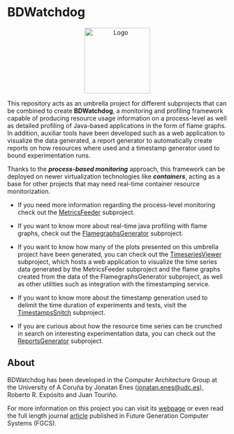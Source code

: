 # BDWatchdog

<p align="center">
  <img src="https://s3-eu-west-1.amazonaws.com/jonatan.enes.udc/bdwatchdog_website/logo_bdwatchdog.png" width="150" title="Logo">
</p>


This repository acts as an umbrella project for different subprojects 
that can be combined to create **BDWatchdog**, a monitoring and profiling framework 
capable of producing resource usage information on a process-level 
as well as detailed profiling of Java-based applications in the form 
of flame graphs. In addition, auxiliar tools have been developed such 
as a web application to visualize the data generated, a report 
generator to automatically create reports on how resources where used 
and a timestamp generator used to bound experimentation runs.

Thanks to the **_process-based monitoring_** approach, this framework can be 
deployed on newer virtualization technologies like **_containers_**, acting 
as a base for other projects that may need real-time container resource 
monitorization.

* If you need more information regarding the process-level monitoring 
check out the [MetricsFeeder](https://github.com/JonatanEnes/BDWatchdog/tree/master/MetricsFeeder)
subproject.

* If you want to know more about real-time java profiling with flame 
graphs, check out the [FlamegraphsGenerator](https://github.com/JonatanEnes/BDWatchdog/tree/master/FlamegraphsGenerator)
subproject.

* If you want to know how many of the plots presented on this umbrella 
project have been generated, you can check out the 
[TimeseriesViewer](https://github.com/JonatanEnes/BDWatchdog/tree/master/TimeseriesViewer) 
subproject, which hosts a web application to visualize the time series 
data generated by the MetricsFeeder subproject and the flame graphs 
created from the data of the FlamegraphsGenerator subproject, as well 
as other utilities such as integration with the timestamping service.

* If you want to know more about the timestamp generation used to 
delimit the time duration of experiments and tests, visit the 
[TimestampsSnitch](https://github.com/JonatanEnes/BDWatchdog/tree/master/TimestampsSnitch)
subproject.

* If you are curious about how the resource time series can be 
crunched in search on interesting experimentation data, you can 
check out the [ReportsGenerator](https://github.com/JonatanEnes/BDWatchdog/tree/master/ReportGenerator)
subproject.

## About
BDWatchdog has been developed in the Computer Architecture 
Group at the University of A Coruña by Jonatan Enes (jonatan.enes@udc.es), 
Roberto R. Expósito and Juan Touriño.

For more information on this project you can visit its 
[webpage](http://bdwatchdog.dec.udc.es/monitoring/index.html) or 
even read the full length journal 
[article](https://www.sciencedirect.com/science/article/pii/S0167739X17316096) 
published in Future Generation Computer Systems (FGCS).
